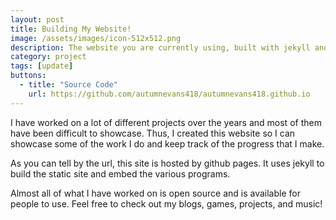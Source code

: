 ```yaml
---
layout: post
title: Building My Website!
image: /assets/images/icon-512x512.png
description: The website you are currently using, built with jekyll and hosted with github pages.
category: project
tags: [update]
buttons:
  - title: "Source Code"
    url: https://github.com/autumnevans418/autumnevans418.github.io
---
```


I have worked on a lot of different projects over the years and most of them have been difficult to showcase.  Thus, I created this website so I can showcase some of the work I do and keep track of the progress that I make.

As you can tell by the url, this site is hosted by github pages.  It uses jekyll to build the static site and embed the various programs.

Almost all of what I have worked on is open source and is available for people to use.  Feel free to check out my blogs, games, projects, and music!
